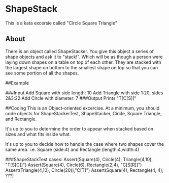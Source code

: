 # ShapeStack
This is a kata excersie called "Circle Square Triangle"
## About
There is an object called ShapeStacker. You give this object a series of shape objects and ask it to "stack!". 
Which will be as though a person were laying down shapes on a table on top of each other.
They are stacked with the largest shape on bottom to the smallest shape on top so that you can see some portion of all the shapes.

##Example
<picture of example>

###Input
Add Square with side length: 10
Add Triangle with side 1:20, sides 2&3:22
Add Circle with diameter: 7
###Output
Prints "T[C[S]]"

##Coding
This is an Object-oriented excercise. At a minimum, you should code objects for ShapeStackerTest, ShapeStacker, Circle, Square Triangle, and Rectangle.

It's up to you to determine the order to appear when stacked based on sizes and what fits inside what.

It's up to you to decide how to handle the case where two shapes cover the same area.
i.e. Square (side:4) and Rectangle (length:4,width:4)

###ShapeStackTest cases:
Assert(Square(4), Circle(4), Triangle(4,10), "T[S[C]]")
Assert(Square(4), Circle(6), Rectangle(2,4), "C[S[R]]")
Assert(Triangle(4,10), Circle(20)),"C[T]")
Assert(Square(4), Rectangle(4, 4), ???)

